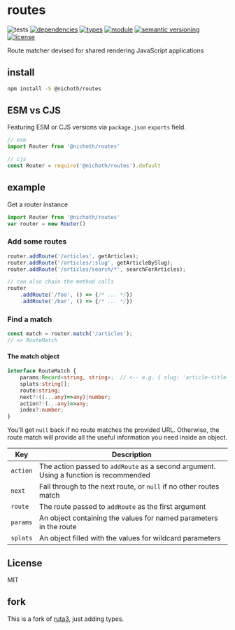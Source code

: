 # routes
![tests](https://github.com/nichoth/routes/actions/workflows/nodejs.yml/badge.svg)
[![dependencies](https://img.shields.io/badge/dependencies-zero-brightgreen.svg?style=flat-square)](package.json)
[![types](https://img.shields.io/npm/types/msgpackr?style=flat-square)](README.md)
[![module](https://img.shields.io/badge/module-ESM%2FCJS-blue?style=flat-square)](README.md)
[![semantic versioning](https://img.shields.io/badge/semver-2.0.0-brightgreen?logo=semver&style=flat-square)](https://semver.org/)
[![license](https://img.shields.io/badge/license-MIT-brightgreen.svg?style=flat-square)](LICENSE)

Route matcher devised for shared rendering JavaScript applications

## install
```sh
npm install -S @nichoth/routes
```

## ESM vs CJS
Featuring ESM or CJS versions via `package.json` `exports` field.

```js
// esm
import Router from '@nichoth/routes'
```

```js
// cjs
const Router = require('@nichoth/routes').default
```

## example
Get a router instance

```js
import Router from '@nichoth/routes'
var router = new Router()
```

### Add some routes
```js
router.addRoute('/articles', getArticles);
router.addRoute('/articles/:slug', getArticleBySlug);
router.addRoute('/articles/search/*', searchForArticles);

// can also chain the method calls
router
    .addRoute('/foo', () => {/* ... */})
    .addRoute('/bar', () => {/* ... */})
```

### Find a match

```js
const match = router.match('/articles');
// => RouteMatch
```

#### The match object
```ts
interface RouteMatch {
    params:Record<string, string>;  // <-- e.g. { slug: 'article-title' }
    splats:string[];
    route:string;
    next?:((...any)=>any)|number;
    action?:(...any)=>any;
    index?:number;
}
```

You'll get `null` back if no route matches the provided URL. Otherwise, the
route match will provide all the useful information you need inside an object.

Key               | Description
------------------|---------------------------------------------------------------------------------------
`action`          | The action passed to `addRoute` as a second argument. Using a function is recommended
`next`            | Fall through to the next route, or `null` if no other routes match
`route`           | The route passed to `addRoute` as the first argument
`params`          | An object containing the values for named parameters in the route
`splats`          | An object filled with the values for wildcard parameters

## License

MIT

## fork
This is a fork of [ruta3](https://www.npmjs.com/package/ruta3), just adding types.
